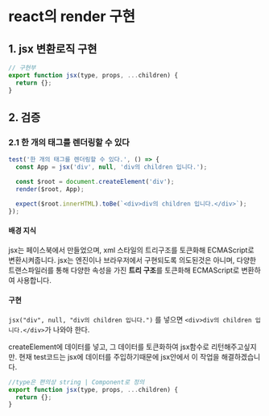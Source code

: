 # react의 render 구현

## 1. jsx 변환로직 구현

```js
// 구현부
export function jsx(type, props, ...children) {
  return {};
}
```

## 2. 검증

### 2.1 한 개의 태그를 렌더링할 수 있다

```js
test('한 개의 태그를 렌더링할 수 있다.', () => {
  const App = jsx('div', null, 'div의 children 입니다.');

  const $root = document.createElement('div');
  render($root, App);

  expect($root.innerHTML).toBe(`<div>div의 children 입니다.</div>`);
});
```

#### 배경 지식

jsx는 페이스북에서 만들었으며, xml 스타일의 트리구조를 토큰화해 ECMAScript로 변환시켜줍니다.
jsx는 엔진이나 브라우저에서 구현되도록 의도된것은 아니며, 다양한 트랜스파일러를 통해 다양한 속성을 가진 **트리 구조**를 토큰화해 ECMAScript로 변환하여 사용합니다.

#### 구현

`jsx("div", null, "div의 children 입니다.")` 를 넣으면 `<div>div의 children 입니다.</div>`가 나와야 한다.

createElement에 데이터를 넣고, 그 데이터를 토큰화하여 jsx함수로 리턴해주고싶지만. 현재 test코드는 jsx에 데이터를 주입하기때문에 jsx안에서 이 작업을 해결하겠습니다.

```js
//type은 편의상 string | Component로 정의
export function jsx(type, props, ...children) {
  return {};
}
```
